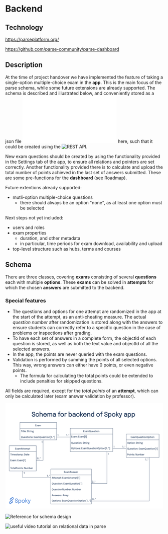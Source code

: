 # Backend

## Technology

https://parseplatform.org/

https://github.com/parse-community/parse-dashboard

## Description

At the time of project handover we have implemented the feature of taking a single-option multiple-choice exam in the **app**. This is the main focus of the parse schema, while some future extensions are already supported. The schema is described and illustrated below, and conveniently stored as a json file ![Schema as json](spoky_schema.json) here, such that it could be created using the ![REST API](https://docs.parseplatform.org/rest/guide/#adding-a-schema).

New exam questions should be created by using the functionality provided in the Settings tab of the app, to ensure all relations and pointers are set correctly. Another functionality provided there is to calculate and upload the total number of points achieved in the last set of answers submitted. These are some pre-functions for the **dashboard** (see Roadmap).

Future extentions already supported:
- mutli-option multiple-choice questions
  - there should always be an option "none", as at least one option must be selected

Next steps not yet included:
- users and roles
- exam properties
  - duration, and other metadata
  - in particular, time periods for exam download, availability and upload
- top-level structure such as hubs, terms and courses

## Schema

There are three classes, covering **exams** consisting of several **questions** each with multiple **options**. These **exams** can be solved in **attempts** for which the chosen **answers** are submitted to the backend.

### Special features
- The questions and options for one attempt are randomized in the app at the start of the attempt, as an anti-cheating measure. The actual *question number* after randomization is stored along with the answers to ensure students can correctly refer to a specific question in the case of problems or inspections after grading.
- To have each set of answers in a complete form, the objectId of each question is stored, as well as both the text value and objectId of all the selected answers.
- In the app, the points are never queried with the exam questions.
- Validation is performed by summing the points of all selected options. This way, wrong answers can either have 0 points, or even negative points.
  - The formula for calculating the total points could be extended to include penalties for skipped questions.

All fields are required, except for the *total points* of an **attempt**, which can only be calculated later (exam answer validation by professor).

![Schema](spoky_schema.png)

![Reference for schema design](https://developer.mozilla.org/en-US/docs/Learn/Server-side/Express_Nodejs/mongoose)

![useful video tutorial on relational data in parse](https://www.youtube.com/watch?v=TdXIADNn5dY)

